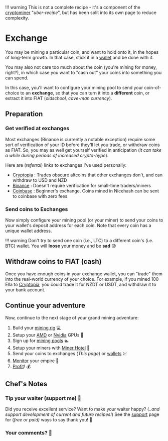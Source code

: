 !!! warning
    This is not a complete recipe - it's a component of the [cryptominer](/recipes/cryptominer/) "_uber-recipe_", but has been split into its own page to reduce complexity.

# Exchange

You may be mining a particular coin, and want to hold onto it, in the hopes of long-term growth. In that case, stick it in a [wallet](/recipes/cryptominer/wallet/) and be done with it.

You may also not care too much about the coin (you're mining for money, right?), in which case you want to "cash out" your coins into something you can spend.

In this case, you'll want to configure your mining pool to send your coin-of-choice to an **exchange**, so that you can turn it into a **different** coin, or extract it into FIAT (_oldschool, cave-man currency_).

## Preparation

### Get verified at exchanges

Most exchanges (Binance is currently a notable exception) require some sort of verification of your ID before they'll let you trade, or withdraw coins as FIAT.
So, you may as well get yourself verified in anticipation (_it can take a while during periods of increased crypto-hype_).

Here are (_referral_) links to exchanges I've used personally:

* [Cryptopia](https://www.cryptopia.co.nz/Register?referrer=funkypenguin) : Trades obscure altcoins that other exchanges don't, and can withdraw to USD and NZD
* [Binance](https://www.binance.com/?ref=15312815) : Doesn't require verification for small-time traders/miners
* [Coinbase](https://www.coinbase.com/join/5a4d1ed0ee3de40195a695c8) : Beginner's exchange. Coins mined in Nicehash can be sent to coinbase with zero fees.

### Send coins to Exchanges

Now simply configure your mining pool (or your miner) to send your coins to your wallet's deposit address for each coin. Note that every coin has a unique wallet address.

!!! warning
    Don't try to send one coin (i.e., LTC) to a different coin's (i.e. BTC) wallet. You will **loose** your money and be **sad** 😞

## Withdraw coins to FIAT (cash)

Once you have enough coins in your exchange wallet, you can "trade" them into the real-world currency of your choice. For example, if you mined 100 Ella to [Cryptopia](https://www.cryptopia.co.nz/Register?referrer=funkypenguin), you could trade it for NZDT or USDT, and withdraw it to your bank account.

## Continue your adventure

Now, continue to the next stage of your grand mining adventure:

1. Build your [mining rig](/recipes/cryptominer/mining-rig/) 💻
2. Setup your [AMD](/recipes/cryptominer/amd-gpu/) or [Nvidia](/recipes/cryptominer/nvidia-gpu/) GPUs 🎨
3. Sign up for [mining pools](/recipes/cryptominer/mining-pool/) :swimmer:
4. Setup your miners with [Miner Hotel](/recipes/cryptominer/minerhotel/) 🏨
5. Send your coins to exchanges (_This page_) or [wallets](/recipes/cryptominer/wallet/) 💹
6. [Monitor](/recipes/cryptominer/monitor/) your empire :heartbeat:
7. [Profit](/recipes/cryptominer/profit/)! 💰


## Chef's Notes

### Tip your waiter (support me) 👏

Did you receive excellent service? Want to make your waiter happy? (_..and support development of current and future recipes!_) See the [support](/support/) page for (_free or paid)_ ways to say thank you! 👏

### Your comments? 💬
